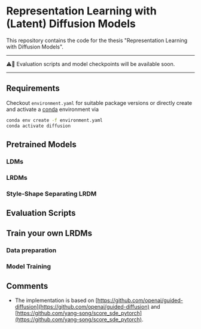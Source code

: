 # Representation Learning with (Latent) Diffusion Models
This repository contains the code for the thesis "Representation Learning with Diffusion Models".

---

⚠️🚧 Evaluation scripts and model checkpoints will be available soon.

---

## Requirements
Checkout ``environment.yaml`` for suitable package versions or directly create and activate a [conda](https://conda.io/) environment via
```bash
conda env create -f environment.yaml
conda activate diffusion
```

## Pretrained Models

### LDMs

### LRDMs

### Style-Shape Separating LRDM

## Evaluation Scripts

## Train your own LRDMs

### Data preparation

### Model Training

## Comments
* The implementation is based on [https://github.com/openai/guided-diffusion](https://github.com/openai/guided-diffusion) and [https://github.com/yang-song/score_sde_pytorch](https://github.com/yang-song/score_sde_pytorch).
